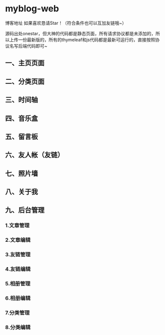 # myblog-web

博客地址
如果喜欢恳请Star！（符合条件也可以互加友链哦~）



源码出处onestar，但大神的代码都是静态页面，所有请求协议都是未添加的，所以上传一份最新版的，所有的thymeleaf和js代码都是最新可运行的，直接按照协议名写后端代码即可~




## 一、主页页面




## 二、分类页面



## 三、时间轴



## 四、音乐盒



## 五、留言板



## 六、友人帐（友链）



## 七、照片墙



## 八、关于我



## 九、后台管理

### 1.文章管理



### 2.文章编辑



### 3.友链管理



### 4.友链编辑



### 5.相册管理



### 6.相册编辑



### 7.分类管理



### 8.分类编辑


